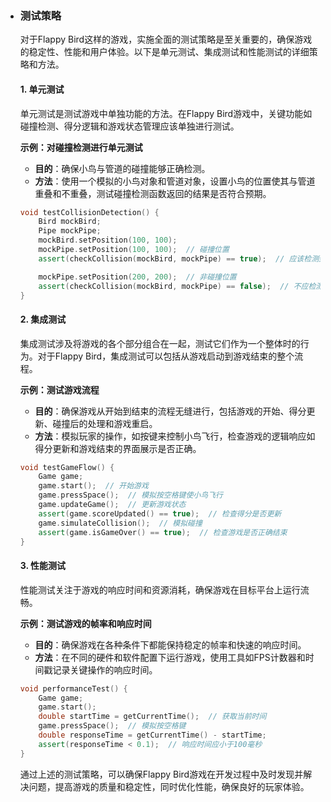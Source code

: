 - ### 测试策略

  对于Flappy Bird这样的游戏，实施全面的测试策略是至关重要的，确保游戏的稳定性、性能和用户体验。以下是单元测试、集成测试和性能测试的详细策略和方法。

  #### 1. **单元测试**

  单元测试是测试游戏中单独功能的方法。在Flappy Bird游戏中，关键功能如碰撞检测、得分逻辑和游戏状态管理应该单独进行测试。

  **示例：对碰撞检测进行单元测试**

  - **目的**：确保小鸟与管道的碰撞能够正确检测。
  - **方法**：使用一个模拟的小鸟对象和管道对象，设置小鸟的位置使其与管道重叠和不重叠，测试碰撞检测函数返回的结果是否符合预期。

  ```cpp
  void testCollisionDetection() {
      Bird mockBird;
      Pipe mockPipe;
      mockBird.setPosition(100, 100);
      mockPipe.setPosition(100, 100);  // 碰撞位置
      assert(checkCollision(mockBird, mockPipe) == true);  // 应该检测到碰撞
  
      mockPipe.setPosition(200, 200);  // 非碰撞位置
      assert(checkCollision(mockBird, mockPipe) == false);  // 不应检测到碰撞
  }
  ```

  #### 2. **集成测试**

  集成测试涉及将游戏的各个部分组合在一起，测试它们作为一个整体时的行为。对于Flappy Bird，集成测试可以包括从游戏启动到游戏结束的整个流程。

  **示例：测试游戏流程**

  - **目的**：确保游戏从开始到结束的流程无缝进行，包括游戏的开始、得分更新、碰撞后的处理和游戏重启。
  - **方法**：模拟玩家的操作，如按键来控制小鸟飞行，检查游戏的逻辑响应如得分更新和游戏结束的界面展示是否正确。

  ```cpp
  void testGameFlow() {
      Game game;
      game.start();  // 开始游戏
      game.pressSpace();  // 模拟按空格键使小鸟飞行
      game.updateGame();  // 更新游戏状态
      assert(game.scoreUpdated() == true);  // 检查得分是否更新
      game.simulateCollision();  // 模拟碰撞
      assert(game.isGameOver() == true);  // 检查游戏是否正确结束
  }
  ```

  #### 3. **性能测试**

  性能测试关注于游戏的响应时间和资源消耗，确保游戏在目标平台上运行流畅。

  **示例：测试游戏的帧率和响应时间**

  - **目的**：确保游戏在各种条件下都能保持稳定的帧率和快速的响应时间。
  - **方法**：在不同的硬件和软件配置下运行游戏，使用工具如FPS计数器和时间戳记录关键操作的响应时间。

  ```cpp
  void performanceTest() {
      Game game;
      game.start();
      double startTime = getCurrentTime();  // 获取当前时间
      game.pressSpace();  // 模拟按空格键
      double responseTime = getCurrentTime() - startTime;
      assert(responseTime < 0.1);  // 响应时间应小于100毫秒
  }
  ```

  通过上述的测试策略，可以确保Flappy Bird游戏在开发过程中及时发现并解决问题，提高游戏的质量和稳定性，同时优化性能，确保良好的玩家体验。